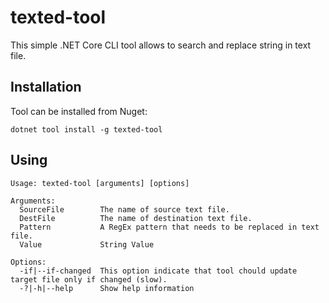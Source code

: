 # texted-tool
This simple .NET Core CLI tool allows to search and replace string in text file.

## Installation

Tool can be installed from Nuget:

```
dotnet tool install -g texted-tool
```

## Using 
```
Usage: texted-tool [arguments] [options]

Arguments:
  SourceFile        The name of source text file.
  DestFile          The name of destination text file.
  Pattern           A RegEx pattern that needs to be replaced in text file.
  Value             String Value

Options:
  -if|--if-changed  This option indicate that tool chould update target file only if changed (slow).
  -?|-h|--help      Show help information
  ```
